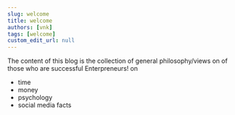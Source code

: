 ```yaml
---
slug: welcome
title: welcome
authors: [vnk]
tags: [welcome]
custom_edit_url: null
---
```


The content of this blog is the collection of general philosophy/views on of those who are successful Enterpreneurs! on

- time  
- money 
- psychology  
- social media facts
